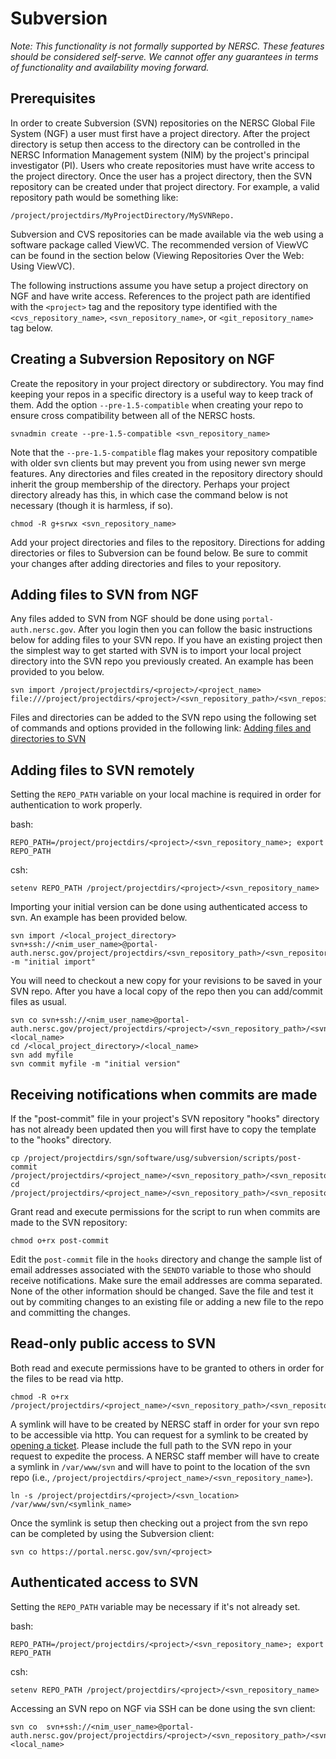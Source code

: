 # Subversion

_Note: This functionality is not formally supported by NERSC. These features
should be considered self-serve. We cannot offer any guarantees in terms of
functionality and availability moving forward._

## Prerequisites

In order to create Subversion (SVN) repositories on the NERSC Global File
System (NGF) a user must first have a project directory. After the project
directory is setup then access to the directory can be controlled in the NERSC
Information Management system (NIM) by the project's principal investigator
(PI). Users who create repositories must have write access to the project
directory. Once the user has a project directory, then the SVN repository can
be created under that project directory. For example, a valid repository path
would be something like:
```
/project/projectdirs/MyProjectDirectory/MySVNRepo.
```
Subversion and CVS repositories can be made available via the web using a
software package called ViewVC. The recommended version of ViewVC can be found
in the section below (Viewing Repositories Over the Web: Using ViewVC).

The following instructions assume you have setup a project directory on NGF and
have write access. References to the project path are identified with the
`<project>` tag and the repository type identified with the
`<cvs_repository_name>`, `<svn_repository_name>`, or `<git_repository_name>`
tag below.

## Creating a Subversion Repository on NGF

Create the repository in your project directory or subdirectory. You may find
keeping your repos in a specific directory is a useful way to keep track of
them. Add the option `--pre-1.5-compatible` when creating your repo to ensure
cross compatibility between all of the NERSC hosts.
```
svnadmin create --pre-1.5-compatible <svn_repository_name>
```
Note that the `--pre-1.5-compatible` flag makes your repository compatible with
older svn clients but may prevent you from using newer svn merge features. Any
directories and files created in the repository directory should inherit the
group membership of the directory. Perhaps your project directory already has
this, in which case the command below is not necessary (though it is harmless,
if so).
```
chmod -R g+srwx <svn_repository_name>
```
Add your project directories and files to the repository. Directions for adding
directories or files to Subversion can be found below. Be sure to commit your
changes after adding directories and files to your repository.

## Adding files to SVN from NGF

Any files added to SVN from NGF should be done using `portal-auth.nersc.gov`.
After you login then you can follow the basic instructions below for adding
files to your SVN repo. If you have an existing project then the simplest way
to get started with SVN is to import your local project directory into the SVN
repo you previously created. An example has been provided to you below.
```
svn import /project/projectdirs/<project>/<project_name> file:///project/projectdirs/<project>/<svn_repository_path>/<svn_repository_name>
```
Files and directories can be added to the SVN repo using the following set of
commands and options provided in the following link: [Adding files and
directories to
SVN](http://svnbook.red-bean.com/nightly/en/svn.ref.svn.c.add.html)

## Adding files to SVN remotely

Setting the `REPO_PATH` variable on your local machine is required in order for
authentication to work properly.

bash:
```
REPO_PATH=/project/projectdirs/<project>/<svn_repository_name>; export REPO_PATH
```
csh:
```
setenv REPO_PATH /project/projectdirs/<project>/<svn_repository_name>
```

Importing your initial version can be done using authenticated access to svn.
An example has been provided below.
```
svn import /<local_project_directory> svn+ssh://<nim_user_name>@portal-auth.nersc.gov/project/projectdirs/<svn_repository_path>/<svn_repository_name> -m "initial import"
```
You will need to checkout a new copy for your revisions to be saved in your SVN
repo. After you have a local copy of the repo then you can add/commit files as
usual.
```
svn co svn+ssh://<nim_user_name>@portal-auth.nersc.gov/project/projectdirs/<project>/<svn_repository_path>/<svn_repository_name>  <local_name>
cd /<local_project_directory>/<local_name>
svn add myfile
svn commit myfile -m "initial version"
```

## Receiving notifications when commits are made

If the "post-commit" file in your project's SVN repository "hooks" directory
has not already been updated then you will first have to copy the template to
the "hooks" directory.
```
cp /project/projectdirs/sgn/software/usg/subversion/scripts/post-commit /project/projectdirs/<project_name>/<svn_repository_path>/<svn_repository_name>/hooks/.
cd /project/projectdirs/<project_name>/<svn_repository_path>/<svn_repository_name>/hooks
```
Grant read and execute permissions for the script to run when commits are made to the SVN repository:
```
chmod o+rx post-commit
```
Edit the `post-commit` file in the `hooks` directory and change the sample list
of email addresses associated with the `SENDTO` variable to those who should
receive notifications. Make sure the email addresses are comma separated. None
of the other information should be changed. Save the file and test it out by
commiting changes to an existing file or adding a new file to the repo and
committing the changes.

## Read-only public access to SVN

Both read and execute permissions have to be granted to others in order for the
files to be read via http.
```
chmod -R o+rx /project/projectdirs/<project_name>/<svn_repository_path>/<svn_repository_name>
```

A symlink will have to be created by NERSC staff in order for your svn
repo to be accessible via http. You can request for a symlink to be
created by [opening a ticket](https://help.nersc.gov). Please include
the full path to the SVN repo in your request to expedite the
process. A NERSC staff member will have to create a symlink in
`/var/www/svn` and will have to point to the location of the svn repo
(i.e., `/project/projectdirs/<project_name>/<svn_repository_name>`).

```
ln -s /project/projectdirs/<project>/<svn_location> /var/www/svn/<symlink_name>
```
Once the symlink is setup then checking out a project from the svn repo can be
completed by using the Subversion client:
```
svn co https://portal.nersc.gov/svn/<project>
```

## Authenticated access to SVN

Setting the `REPO_PATH` variable may be necessary if it's not already
set.

bash:
```
REPO_PATH=/project/projectdirs/<project>/<svn_repository_name>; export REPO_PATH
```
csh:
```
setenv REPO_PATH /project/projectdirs/<project>/<svn_repository_name>
```

Accessing an SVN repo on NGF via SSH can be done using the svn client:
```
svn co  svn+ssh://<nim_user_name>@portal-auth.nersc.gov/project/projectdirs/<project>/<svn_repository_path>/<svn_repository_name>  <local_name>
```
